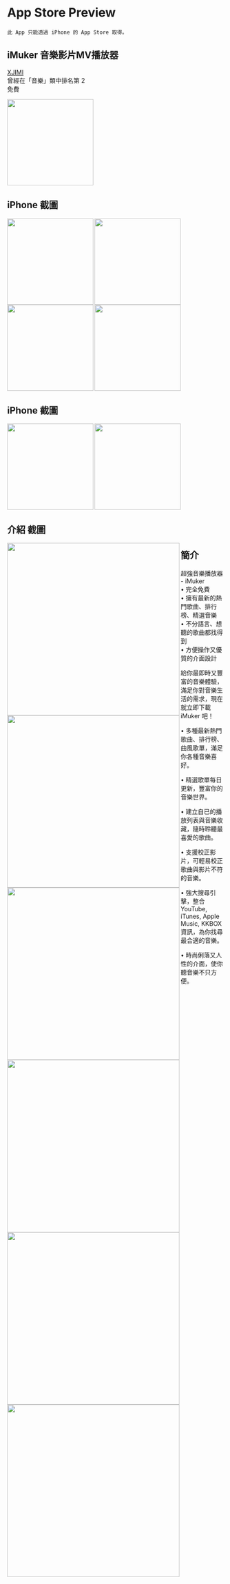 # App Store Preview
```
此 App 只能透過 iPhone 的 App Store 取得。
```
## iMuker 音樂影片MV播放器 
[XJIMI](https://github.com/xjimi/app_imuker/blob/main/README.md)    
曾經在「音樂」類中排名第 2  
免費    

<img src="logo.png" width = "200" alt="" />   
  

## iPhone 截圖
 <img src="000.png" width = "200" alt="" align=left />
 <img src="001.png" width = "200" alt="" align=left />
 <img src="002.png" width = "200" alt="" />
  <img src="003.png" width = "200" alt="" align=left />


## iPhone 截圖
 <img src="004.png" width = "200" alt="" align=left />
 <img src="005.png" width = "200" alt="" />

## 介紹 截圖
 <img src="foru.jpg" width = "400" alt="" align=left />
 <img src="explore.jpg" width = "400" alt="" align=left />
 <img src="player.jpg" width = "400" alt="" align=left />
 <img src="search.jpg" width = "400" alt="" align=left />
 <img src="library.jpg" width = "400" alt="" align=left />
 <img src="detail.jpg" width = "400" alt="" align=left />


## 簡介

超強音樂播放器 - iMuker  
• 完全免費  
• 擁有最新的熱門歌曲、排行榜、精選音樂  
• 不分語言、想聽的歌曲都找得到  
• 方便操作又優質的介面設計  
  
給你最即時又豐富的音樂體驗，滿足你對音樂生活的需求，現在就立即下載 iMuker 吧！  

• 多種最新熱門歌曲、排行榜、曲風歌單，滿足你各種音樂喜好。  

• 精選歌單每日更新，豐富你的音樂世界。  

• 建立自已的播放列表與音樂收藏，隨時聆聽最喜愛的歌曲。  

• 支援校正影片，可輕易校正歌曲與影片不符的音樂。  
  
• 強大搜尋引擊，整合 YouTube, iTunes, Apple Music, KKBOX 資訊，為你找尋最合適的音樂。  

• 時尚俐落又人性的介面，使你聽音樂不只方便。  



